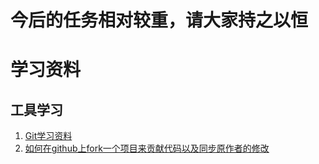 # 今后的任务相对较重，请大家持之以恒
# 学习资料
## 工具学习
1. [Git学习资料](https://www.liaoxuefeng.com/wiki/0013739516305929606dd18361248578c67b8067c8c017b000)
2. [如何在github上fork一个项目来贡献代码以及同步原作者的修改](http://www.cnblogs.com/rubylouvre/archive/2013/01/24/2874694.html)
